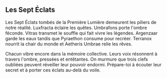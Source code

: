 ## Les Sept Éclats

Les Sept Éclats tombés de la Première Lumière demeurent les piliers de notre réalité. Luxfracta éclaire les quêtes. Umbrafons porte l'ombre féconde. Vitras transmet le souffle qui fait vivre les légendes. Argenzaar garde les eaux tandis que Pyraethon consume pour recréer. Terranox nourrit la chair du monde et Aetheris Umbrae relie les rêves.

Chacun vibre encore dans la mémoire collective. Leurs voix résonnent à travers l'ombre, pressées et entêtantes. On murmure que trois clefs oubliées peuvent réveiller leur pouvoir endormi. Prépare-toi à écouter leur secret et à porter ces éclats au-delà du voile.